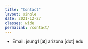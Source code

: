 ```yaml
---
title: "Contact"
layout: single
date: 2021-12-27
classes: wide
permalink: /contact/
---
```


<!-- ---
title: "Contact"
layout: single
created_at: 2021-12-27
last_modified_at: 2023-07-10
classes: wide
permalink: /contact/
--- -->

* Email: jsung1 [at] arizona [dot] edu 